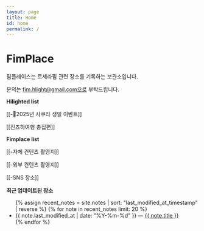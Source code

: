 ```yaml
---
layout: page
title: Home
id: home
permalink: /
---
```


# FimPlace 

핌플레이스는 르세라핌 관련 장소를 기록하는 보관소입니다.

문의는 fim.hlight@gmail.com으로 부탁드립니다.


<strong>Hilighted list</strong>

[[-🌸2025년 사쿠라 생일 이벤트]]

[[진즈하여행 총집편]]

<strong>Fimplace list</strong>

[[-자체 컨텐츠 촬영지]]

[[-외부 컨텐츠 촬영지]]

[[-SNS 장소]]




<strong>최근 업데이트된 장소</strong>

<ul>
  {% assign recent_notes = site.notes | sort: "last_modified_at_timestamp" | reverse %}
  {% for note in recent_notes limit: 20 %}
    <li>
      {{ note.last_modified_at | date: "%Y-%m-%d" }} — <a class="internal-link" href="{{ site.baseurl }}{{ note.url }}">{{ note.title }}</a>
    </li>
  {% endfor %}
</ul>

